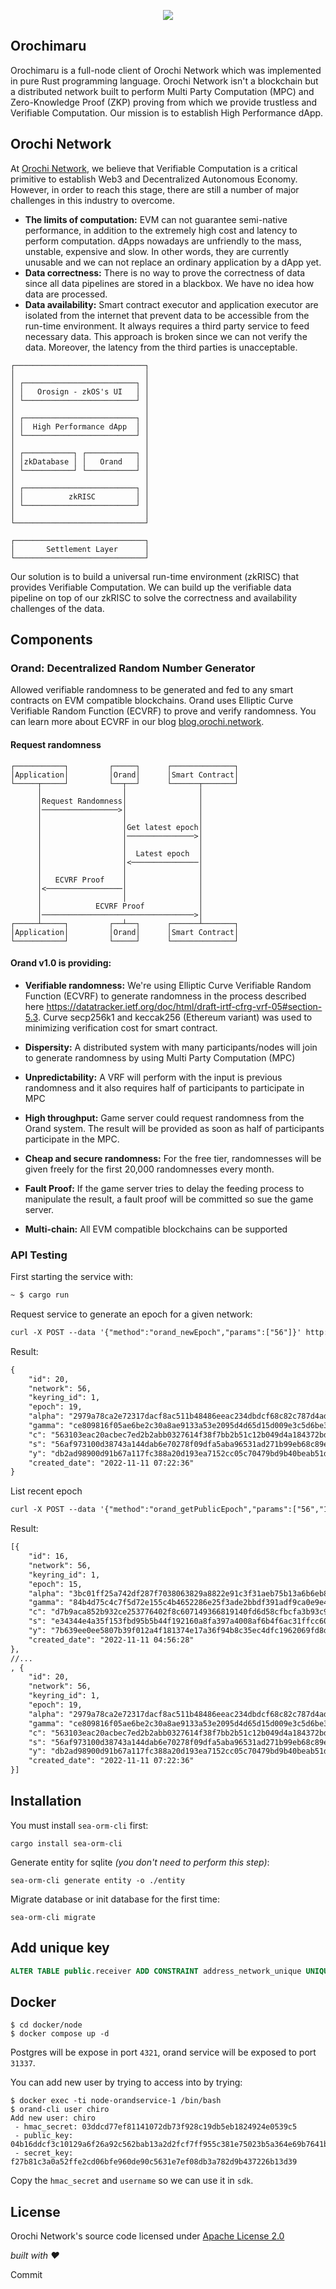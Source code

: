 <p align="center">
    <img src="./assets/orochimaru.png" alter="Orochimaru desu?">
</p>

## Orochimaru

Orochimaru is a full-node client of Orochi Network which was implemented in pure Rust programming language. Orochi Network isn't a blockchain but a distributed network built to perform Multi Party Computation (MPC) and Zero-Knowledge Proof (ZKP) proving from which we provide trustless and Verifiable Computation. Our mission is to establish High Performance dApp.

## Orochi Network

At [Orochi Network](https://orochi.network), we believe that Verifiable Computation is a critical primitive to establish Web3 and Decentralized Autonomous Economy. However, in order to reach this stage, there are still a number of major challenges in this industry to overcome.

- **The limits of computation:** EVM can not guarantee semi-native performance, in addition to the extremely high cost and latency to perform computation. dApps nowadays are unfriendly to the mass, unstable, expensive and slow. In other words, they are currently unusable and we can not replace an ordinary application by a dApp yet.
- **Data correctness:** There is no way to prove the correctness of data since all data pipelines are stored in a blackbox. We have no idea how data are processed.
- **Data availability:** Smart contract executor and application executor are isolated from the internet that prevent data to be accessible from the run-time environment. It always requires a third party service to feed necessary data. This approach is broken since we can not verify the data. Moreover, the latency from the third parties is unacceptable.

```text
┌─────────────────────────────┐
│                             │
│ ┌─────────────────────────┐ │
│ │   Orosign - zkOS's UI   │ │
│ └─────────────────────────┘ │
│                             │
│ ┌─────────────────────────┐ │
│ │  High Performance dApp  │ │
│ └─────────────────────────┘ │
│                             │
│ ┌───────────┐ ┌───────────┐ │
│ │zkDatabase │ │   Orand   │ │
│ └───────────┘ └───────────┘ │
│                             │
│ ┌─────────────────────────┐ │
│ │          zkRISC         │ │
│ └─────────────────────────┘ │
│                             │
└─────────────────────────────┘

┌─────────────────────────────┐
│       Settlement Layer      │
└─────────────────────────────┘
```

Our solution is to build a universal run-time environment (zkRISC) that provides Verifiable Computation. We can build up the verifiable data pipeline on top of our zkRISC to solve the correctness and availability challenges of the data.

## Components

### Orand: Decentralized Random Number Generator

Allowed verifiable randomness to be generated and fed to any smart contracts on EVM compatible blockchains. Orand uses Elliptic Curve Verifiable Random Function (ECVRF) to prove and verify randomness. You can learn more about ECVRF in our blog [blog.orochi.network](https://blog.orochi.network).

#### Request randomness

```
┌───────────┐         ┌─────┐      ┌──────────────┐
│Application│         │Orand│      │Smart Contract│
└─────┬─────┘         └──┬──┘      └──────┬───────┘
      │                  │                │
      │Request Randomness│                │
      │─────────────────>│                │
      │                  │                │
      │                  │Get latest epoch│
      │                  │───────────────>│
      │                  │                │
      │                  │  Latest epoch  │
      │                  │<───────────────│
      │                  │                │
      │   ECVRF Proof    │                │
      │<─────────────────│                │
      │                  │                │
      │            ECVRF Proof            │
      │──────────────────────────────────>│
┌─────┴─────┐         ┌──┴──┐      ┌──────┴───────┐
│Application│         │Orand│      │Smart Contract│
└───────────┘         └─────┘      └──────────────┘

```

#### Orand v1.0 is providing:

- **Verifiable randomness:** We're using Elliptic Curve Verifiable Random Function (ECVRF) to generate randomness in the process described here https://datatracker.ietf.org/doc/html/draft-irtf-cfrg-vrf-05#section-5.3. Curve secp256k1 and keccak256 (Ethereum variant) was used to minimizing verification cost for smart contract.

- **Dispersity:** A distributed system with many participants/nodes will join to generate randomness by using Multi Party Computation (MPC)

- **Unpredictability:** A VRF will perform with the input is previous randomness and it also requires half of participants to participate in MPC

- **High throughput:** Game server could request randomness from the Orand system. The result will be provided as soon as half of participants participate in the MPC.

- **Cheap and secure randomness:** For the free tier, randomnesses will be given freely for the first 20,000 randomnesses every month.

- **Fault Proof:** If the game server tries to delay the feeding process to manipulate the result, a fault proof will be committed so sue the game server.

- **Multi-chain:** All EVM compatible blockchains can be supported

### API Testing

First starting the service with:

```txt
~ $ cargo run
```

Request service to generate an epoch for a given network:

```txt
curl -X POST --data '{"method":"orand_newEpoch","params":["56"]}' http://localhost:3000
```

Result:

```txt
{
    "id": 20,
    "network": 56,
    "keyring_id": 1,
    "epoch": 19,
    "alpha": "2979a78ca2e72317dacf8ac511b48486eeac234dbdcf68c82c787d4adb9a2b17",
    "gamma": "ce809816f05ae6be2c30a8ae9133a53e2095d4d65d15d009e3c5d6be39a83d8eca32382fd95549dd5d3f82d55c71b7d002e5518897d29f20b9ddefc8f137bf36",
    "c": "563103eac20acbec7ed2b2abb0327614f38f7bb2b51c12b049d4a184372bdae2",
    "s": "56af973100d38743a144dab6e70278f09dfa5aba96531ad271b99eb68c89e44e",
    "y": "db2ad98900d91b67a117fc388a20d193ea7152cc05c70479bd9b40beab51d2bd",
    "created_date": "2022-11-11 07:22:36"
}
```

List recent epoch

```txt
curl -X POST --data '{"method":"orand_getPublicEpoch","params":["56","15"]}' http://localhost:3000
```

Result:

```txt
[{
    "id": 16,
    "network": 56,
    "keyring_id": 1,
    "epoch": 15,
    "alpha": "3bc01ff25a742df287f7038063829a8822e91c3f31aeb75b13a6b6eb8950e31b",
    "gamma": "84b4d75c4c7f5d72e155c4b4652286e25f3ade2bbdf391adf9ca0e9e464c60cc2c181327795728913d1f6dd2b407cc61c8d30190455b3a626d8a969219f6e8c3",
    "c": "d7b9aca852b932ce253776402f8c607149366819140fd6d58cfbcfa3b93c9ce5",
    "s": "e34344e4a35f153fbd95b5b44f192160a8fa397a4008af6b4f6ac31ffcc60c80",
    "y": "7b639ee0ee5807b39f012a4f181374e17a36f94b8c35ec4dfc1962069fd8d426",
    "created_date": "2022-11-11 04:56:28"
},
//...
, {
    "id": 20,
    "network": 56,
    "keyring_id": 1,
    "epoch": 19,
    "alpha": "2979a78ca2e72317dacf8ac511b48486eeac234dbdcf68c82c787d4adb9a2b17",
    "gamma": "ce809816f05ae6be2c30a8ae9133a53e2095d4d65d15d009e3c5d6be39a83d8eca32382fd95549dd5d3f82d55c71b7d002e5518897d29f20b9ddefc8f137bf36",
    "c": "563103eac20acbec7ed2b2abb0327614f38f7bb2b51c12b049d4a184372bdae2",
    "s": "56af973100d38743a144dab6e70278f09dfa5aba96531ad271b99eb68c89e44e",
    "y": "db2ad98900d91b67a117fc388a20d193ea7152cc05c70479bd9b40beab51d2bd",
    "created_date": "2022-11-11 07:22:36"
}]
```

## Installation

You must install `sea-orm-cli` first:

```
cargo install sea-orm-cli
```

Generate entity for sqlite _(you don't need to perform this step)_:

```
sea-orm-cli generate entity -o ./entity
```

Migrate database or init database for the first time:

```
sea-orm-cli migrate
```

## Add unique key

```sql
ALTER TABLE public.receiver ADD CONSTRAINT address_network_unique UNIQUE (address,network);
```

## Docker

```
$ cd docker/node
$ docker compose up -d
```

Postgres will be expose in port `4321`, orand service will be exposed to port `31337`.

You can add new user by trying to access into by trying:

```
$ docker exec -ti node-orandservice-1 /bin/bash
$ orand-cli user chiro
Add new user: chiro
 - hmac_secret: 03ddcd77ef81141072db73f928c19db5eb1824924e0539c5
 - public_key: 04b16ddcf3c10129a6f26a92c562bab13a2d2fcf7ff955c381e75023b5a364e69b7641bc381aeb41a4dceedc095c3027d294d533598df7c518d5db1002b897e719
 - secret_key: f27b81c3a0a52ffe2cd06bfe960de90c5631e7ef08db3a782d9b437226b13d39
```

Copy the `hmac_secret` and `username` so we can use it in `sdk`.

## License

Orochi Network's source code licensed under [Apache License 2.0](./LICENSE)

_built with ❤️_



Commit
